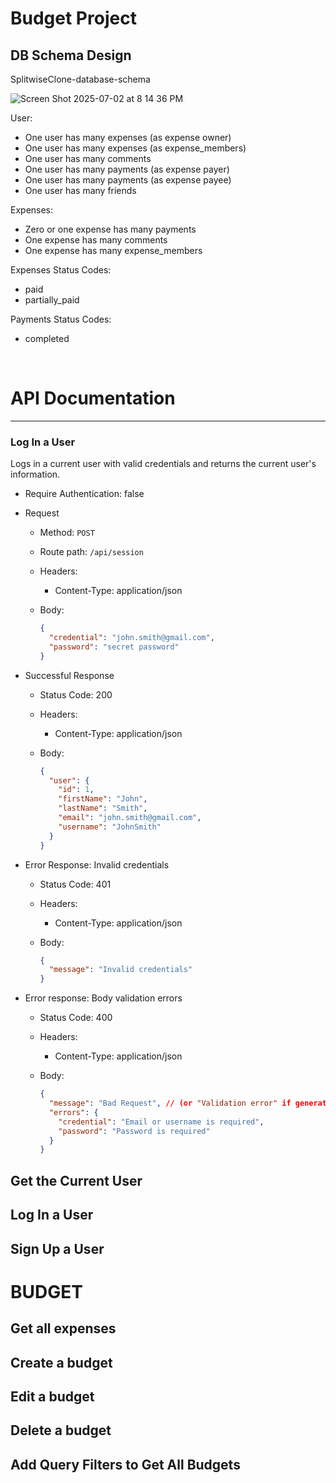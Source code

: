 # Budget Project

## DB Schema Design
SplitwiseClone-database-schema

![Screen Shot 2025-07-02 at 8 14 36 PM](https://github.com/user-attachments/assets/e25da185-6fa5-4656-bd73-5851d306b108)

User:
- One user has many expenses (as expense owner)
- One user has many expenses (as expense_members)
- One user has many comments
- One user has many payments (as expense payer)
- One user has many payments (as expense payee)
- One user has many friends

Expenses:
- Zero or one expense has many payments
- One expense has many comments
- One expense has many expense_members

Expenses Status Codes:
- paid
- partially_paid

Payments Status Codes:
- completed

<br>

# API Documentation

---
### Log In a User

Logs in a current user with valid credentials and returns the current user's
information.

* Require Authentication: false
* Request
  * Method: `POST`
  * Route path: `/api/session`
  * Headers:
    * Content-Type: application/json
  * Body:

    ```json
    {
      "credential": "john.smith@gmail.com",
      "password": "secret password"
    }
    ```

* Successful Response
  * Status Code: 200
  * Headers:
    * Content-Type: application/json
  * Body:

    ```json
    {
      "user": {
        "id": 1,
        "firstName": "John",
        "lastName": "Smith",
        "email": "john.smith@gmail.com",
        "username": "JohnSmith"
      }
    }
    ```

* Error Response: Invalid credentials
  * Status Code: 401
  * Headers:
    * Content-Type: application/json
  * Body:

    ```json
    {
      "message": "Invalid credentials"
    }
    ```

* Error response: Body validation errors
  * Status Code: 400
  * Headers:
    * Content-Type: application/json
  * Body:

    ```json
    {
      "message": "Bad Request", // (or "Validation error" if generated by Sequelize),
      "errors": {
        "credential": "Email or username is required",
        "password": "Password is required"
      }
    }
    ```

## Get the Current User

## Log In a User

## Sign Up a User

# BUDGET

## Get all expenses

## Create a budget

## Edit a budget

## Delete a budget

## Add Query Filters to Get All Budgets
